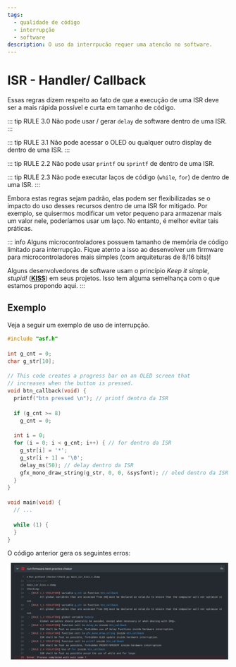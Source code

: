 ```yaml
---
tags:
  - qualidade de código
  - interrupção
  - software
description: O uso da interrpucão requer uma atencão no software.
--- 
```


# ISR - Handler/ Callback 

Essas regras dizem respeito ao fato de que a execução de uma ISR deve ser a mais rápida possível e curta em tamanho de código.

::: tip RULE 3.0
Não pode usar / gerar `delay` de software dentro de uma ISR.
:::

::: tip RULE 3.1
Não pode acessar o OLED ou qualquer outro display de dentro de uma ISR.
:::

::: tip RULE 2.2
Não pode usar `printf` ou `sprintf` de dentro de uma ISR. 
    
::: tip RULE 2.3
Não pode executar laços de código (`while`, `for`) de dentro de uma ISR.
:::

Embora estas regras sejam padrão, elas podem ser flexibilizadas se o impacto do uso desses recursos dentro de uma ISR for mitigado. Por exemplo, se quisermos modificar um vetor pequeno para armazenar mais um valor nele, poderíamos usar um laço. No entanto, é melhor evitar tais práticas.

::: info
Alguns microcontroladores possuem tamanho de memória de código limitado para interrupção. Fique atento a isso ao desenvolver um firmware para microcontroladores mais simples (com arquiteturas de 8/16 bits)!

Alguns desenvolvedores de software usam o princípio *Keep it simple, stupid!* ([**KISS**](https://en.wikipedia.org/wiki/KISS_principle)) em seus projetos. Isso tem alguma semelhança com o que estamos propondo aqui.
:::

## Exemplo

Veja a seguir um exemplo <Badge type="danger" text="errado" /> de uso de interrupção.

```c
#include "asf.h"

int g_cnt = 0;
char g_str[10];

// This code creates a progress bar on an OLED screen that
// increases when the button is pressed.
void btn_callback(void) {
  printf("btn pressed \n"); // printf dentro da ISR

  if (g_cnt >= 8)
    g_cnt = 0;

  int i = 0;
  for (i = 0; i < g_cnt; i++) { // for dentro da ISR
    g_str[i] = '*';
    g_str[i + 1] = '\0';
    delay_ms(50); // delay dentro da ISR
    gfx_mono_draw_string(g_str, 0, 0, &sysfont); // oled dentro da ISR
  }
}

void main(void) {
  // ...

  while (1) {
  }
}
```

O código anterior gera os seguintes erros:

![](qualidade-figs/checker-rule-isr-kiss.png)
